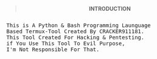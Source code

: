 <div align="center">
<b>

> INTRODUCTION

</b>
</div>
<pre>
<p>This is A Python & Bash Programming Launguage 
Based Termux-Tool Created By CRACKER911181. 
This Tool Created For Hacking & Pentesting.
if You Use This Tool To Evil Purpose,
I'm Not Responsible For That.
</p>
</pre>

